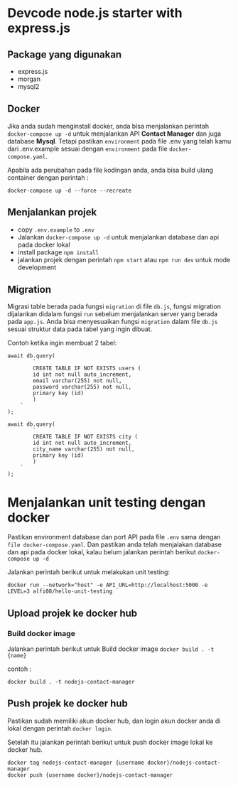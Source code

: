 # Devcode node.js starter with express.js

## Package yang digunakan

- express.js
- morgan
- mysql2

## Docker

Jika anda sudah menginstall docker, anda bisa menjalankan perintah `docker-compose up -d` untuk menjalankan API <b>Contact Manager</b> dan juga database <b>Mysql</b>. Tetapi pastikan `environment` pada file .env yang telah kamu dari .env.example sesuai dengan `environment` pada file `docker-compose.yaml`.

Apabila ada perubahan pada file kodingan anda, anda bisa build ulang container dengan perintah :
```
docker-compose up -d --force --recreate
``` 

## Menjalankan projek

- copy `.env.example` to `.env`
- Jalankan `docker-compose up -d` untuk menjalankan database dan api pada docker lokal
- install package `npm install`
- jalankan projek dengan perintah `npm start` atau `npm run dev` untuk mode development

## Migration 

Migrasi table berada pada fungsi `migration` di file `db.js`, fungsi migration dijalankan didalam fungsi `run` sebelum menjalankan server yang berada pada `app.js`. Anda bisa menyesuaikan fungsi `migration` dalam file `db.js` sesuai struktur data pada tabel yang ingin dibuat.

Contoh ketika ingin membuat 2 tabel: 
```
await db.query(
        `
        CREATE TABLE IF NOT EXISTS users (
        id int not null auto_increment,
        email varchar(255) not null,
        password varchar(255) not null,
        primary key (id)
        )
    `
);

await db.query(
        `
        CREATE TABLE IF NOT EXISTS city (
        id int not null auto_increment,
        city_name varchar(255) not null,
        primary key (id)
        )
    `
);
```

# Menjalankan unit testing dengan docker

Pastikan environment database dan port API pada file `.env` sama dengan `file docker-compose.yaml`.
Dan pastikan anda telah menjalakan database dan api pada docker lokal, kalau belum jalankan perintah berikut  `docker-compose up -d`

Jalankan perintah berikut untuk melakukan unit testing:
```
docker run --network="host" -e API_URL=http://localhost:5000 -e LEVEL=3 alfi08/hello-unit-testing
```

## Upload projek ke docker hub
### Build docker image
Jalankan perintah berikut untuk Build docker image  `docker build . -t {name}`

contoh :
```
docker build . -t nodejs-contact-manager
```
## Push projek ke docker hub

Pastikan sudah memiliki akun docker hub, dan login akun docker anda di lokal dengan perintah `docker login`.

Setelah itu jalankan perintah berikut untuk push docker image lokal ke docker hub.

```
docker tag nodejs-contact-manager {username docker}/nodejs-contact-manager
docker push {username docker}/nodejs-contact-manager
```
